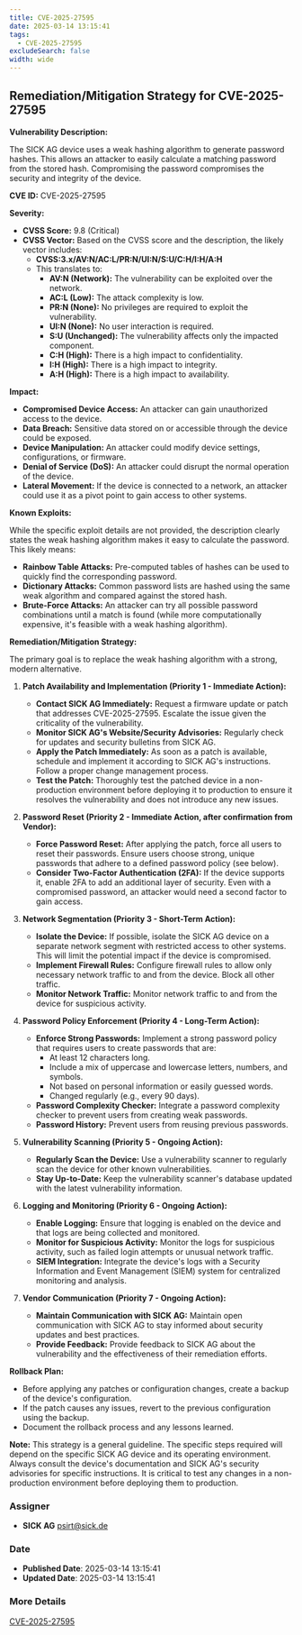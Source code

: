 ```yaml
---
title: CVE-2025-27595
date: 2025-03-14 13:15:41
tags:
  - CVE-2025-27595
excludeSearch: false
width: wide
---
```


## Remediation/Mitigation Strategy for CVE-2025-27595

**Vulnerability Description:**

The SICK AG device uses a weak hashing algorithm to generate password hashes.  This allows an attacker to easily calculate a matching password from the stored hash.  Compromising the password compromises the security and integrity of the device.

**CVE ID:** CVE-2025-27595

**Severity:**

*   **CVSS Score:** 9.8 (Critical)
*   **CVSS Vector:**  Based on the CVSS score and the description, the likely vector includes:
    *   **CVSS:3.x/AV:N/AC:L/PR:N/UI:N/S:U/C:H/I:H/A:H**
    *   This translates to:
        *   **AV:N (Network):**  The vulnerability can be exploited over the network.
        *   **AC:L (Low):** The attack complexity is low.
        *   **PR:N (None):** No privileges are required to exploit the vulnerability.
        *   **UI:N (None):** No user interaction is required.
        *   **S:U (Unchanged):** The vulnerability affects only the impacted component.
        *   **C:H (High):**  There is a high impact to confidentiality.
        *   **I:H (High):**  There is a high impact to integrity.
        *   **A:H (High):** There is a high impact to availability.

**Impact:**

*   **Compromised Device Access:**  An attacker can gain unauthorized access to the device.
*   **Data Breach:**  Sensitive data stored on or accessible through the device could be exposed.
*   **Device Manipulation:**  An attacker could modify device settings, configurations, or firmware.
*   **Denial of Service (DoS):** An attacker could disrupt the normal operation of the device.
*   **Lateral Movement:**  If the device is connected to a network, an attacker could use it as a pivot point to gain access to other systems.

**Known Exploits:**

While the specific exploit details are not provided, the description clearly states the weak hashing algorithm makes it easy to calculate the password.  This likely means:

*   **Rainbow Table Attacks:** Pre-computed tables of hashes can be used to quickly find the corresponding password.
*   **Dictionary Attacks:**  Common password lists are hashed using the same weak algorithm and compared against the stored hash.
*   **Brute-Force Attacks:**  An attacker can try all possible password combinations until a match is found (while more computationally expensive, it's feasible with a weak hashing algorithm).

**Remediation/Mitigation Strategy:**

The primary goal is to replace the weak hashing algorithm with a strong, modern alternative.

1.  **Patch Availability and Implementation (Priority 1 - Immediate Action):**

    *   **Contact SICK AG Immediately:**  Request a firmware update or patch that addresses CVE-2025-27595.  Escalate the issue given the criticality of the vulnerability.
    *   **Monitor SICK AG's Website/Security Advisories:**  Regularly check for updates and security bulletins from SICK AG.
    *   **Apply the Patch Immediately:**  As soon as a patch is available, schedule and implement it according to SICK AG's instructions. Follow a proper change management process.
    *   **Test the Patch:**  Thoroughly test the patched device in a non-production environment before deploying it to production to ensure it resolves the vulnerability and does not introduce any new issues.

2.  **Password Reset (Priority 2 - Immediate Action, after confirmation from Vendor):**

    *   **Force Password Reset:**  After applying the patch, force all users to reset their passwords.  Ensure users choose strong, unique passwords that adhere to a defined password policy (see below).
    *   **Consider Two-Factor Authentication (2FA):** If the device supports it, enable 2FA to add an additional layer of security.  Even with a compromised password, an attacker would need a second factor to gain access.

3.  **Network Segmentation (Priority 3 - Short-Term Action):**

    *   **Isolate the Device:**  If possible, isolate the SICK AG device on a separate network segment with restricted access to other systems.  This will limit the potential impact if the device is compromised.
    *   **Implement Firewall Rules:**  Configure firewall rules to allow only necessary network traffic to and from the device.  Block all other traffic.
    *   **Monitor Network Traffic:**  Monitor network traffic to and from the device for suspicious activity.

4.  **Password Policy Enforcement (Priority 4 - Long-Term Action):**

    *   **Enforce Strong Passwords:** Implement a strong password policy that requires users to create passwords that are:
        *   At least 12 characters long.
        *   Include a mix of uppercase and lowercase letters, numbers, and symbols.
        *   Not based on personal information or easily guessed words.
        *   Changed regularly (e.g., every 90 days).
    *   **Password Complexity Checker:** Integrate a password complexity checker to prevent users from creating weak passwords.
    *   **Password History:** Prevent users from reusing previous passwords.

5.  **Vulnerability Scanning (Priority 5 - Ongoing Action):**

    *   **Regularly Scan the Device:**  Use a vulnerability scanner to regularly scan the device for other known vulnerabilities.
    *   **Stay Up-to-Date:**  Keep the vulnerability scanner's database updated with the latest vulnerability information.

6.  **Logging and Monitoring (Priority 6 - Ongoing Action):**

    *   **Enable Logging:** Ensure that logging is enabled on the device and that logs are being collected and monitored.
    *   **Monitor for Suspicious Activity:**  Monitor the logs for suspicious activity, such as failed login attempts or unusual network traffic.
    *   **SIEM Integration:**  Integrate the device's logs with a Security Information and Event Management (SIEM) system for centralized monitoring and analysis.

7.  **Vendor Communication (Priority 7 - Ongoing Action):**

    *   **Maintain Communication with SICK AG:**  Maintain open communication with SICK AG to stay informed about security updates and best practices.
    *   **Provide Feedback:**  Provide feedback to SICK AG about the vulnerability and the effectiveness of their remediation efforts.

**Rollback Plan:**

*   Before applying any patches or configuration changes, create a backup of the device's configuration.
*   If the patch causes any issues, revert to the previous configuration using the backup.
*   Document the rollback process and any lessons learned.

**Note:**  This strategy is a general guideline.  The specific steps required will depend on the specific SICK AG device and its operating environment.  Always consult the device's documentation and SICK AG's security advisories for specific instructions.  It is critical to test any changes in a non-production environment before deploying them to production.

### Assigner
- **SICK AG** <psirt@sick.de>

### Date
- **Published Date**: 2025-03-14 13:15:41
- **Updated Date**: 2025-03-14 13:15:41

### More Details
[CVE-2025-27595](https://www.cvedetails.com/cve/CVE-2025-27595)